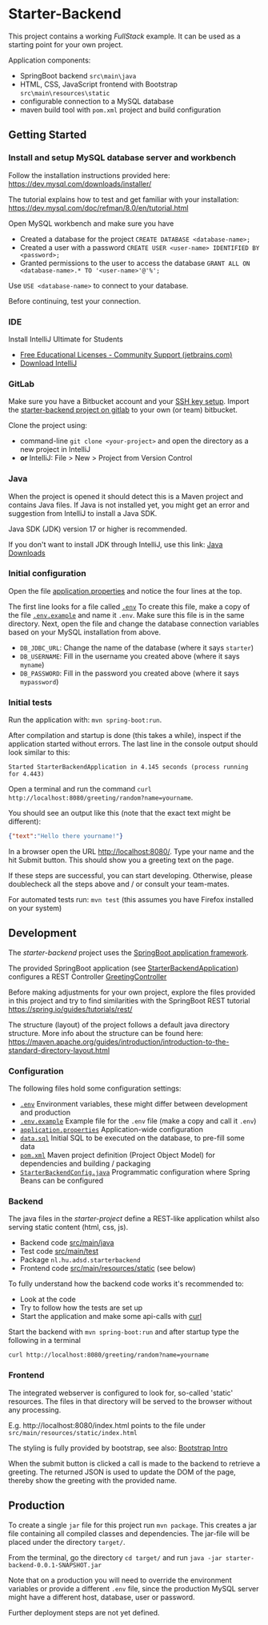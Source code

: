# Starter-Backend

This project contains a working *FullStack* example.
It can be used as a starting point for your own project.

Application components:
* SpringBoot backend `src\main\java`
* HTML, CSS, JavaScript frontend with Bootstrap `src\main\resources\static`
* configurable connection to a MySQL database
* maven build tool with `pom.xml` project and build configuration

## Getting Started

### Install and setup MySQL database server and workbench
Follow the installation instructions provided here: 
https://dev.mysql.com/downloads/installer/

The tutorial explains how to test and get familiar with your installation: 
https://dev.mysql.com/doc/refman/8.0/en/tutorial.html

Open MySQL workbench and make sure you have
* Created a database for the project `CREATE DATABASE <database-name>;`
* Created a user with a password `CREATE USER <user-name> IDENTIFIED BY <password>;`
* Granted permissions to the user to access the database `GRANT ALL ON <database-name>.* TO '<user-name>'@'%';`

Use `USE <database-name>` to connect to your database.

Before continuing, test your connection.

### IDE
Install IntelliJ Ultimate for Students
* [Free Educational Licenses - Community Support (jetbrains.com)](https://www.jetbrains.com/community/education/#students)
* [Download IntelliJ](https://www.jetbrains.com/idea/download)

### GitLab
Make sure you have a Bitbucket account and your [SSH key setup](https://support.atlassian.com/bitbucket-cloud/docs/configure-ssh-and-two-step-verification/).
Import the [starter-backend project on gitlab](https://gitlab.com/adsd_hu/starter-backend/-/forks/new) to your own (or team) bitbucket.

Clone the project using:
* command-line `git clone <your-project>` and open the directory as a new project in IntelliJ
* **or** IntelliJ: File > New > Project from Version Control

### Java
When the project is opened it should detect this is a Maven project and contains Java files.
If Java is not installed yet, you might get an error and suggestion from IntelliJ to install a Java SDK.

Java SDK (JDK) version 17 or higher is recommended.

If you don't want to install JDK through IntelliJ, use this link: [Java Downloads](https://www.oracle.com/java/technologies/downloads/)

### Initial configuration

Open the file [application.properties](./src/main/resources/application.properties) and notice the four lines at the top.

The first line looks for a file called [`.env`](.env) 
To create this file, make a copy of the file [`.env.example`](.env.example) and name it `.env`. 
Make sure this file is in the same directory.
Next, open the file and change the database connection variables based on your MySQL installation from above.
* `DB_JDBC_URL`: Change the name of the database (where it says `starter`)
* `DB_USERNAME`: Fill in the username you created above (where it says `myname`)
* `DB_PASSWORD`: Fill in the password you created above (where it says `mypassword`)

### Initial tests

Run the application with: `mvn spring-boot:run`. 

After compilation and startup is done (this takes a while), inspect if the application started without errors. 
The last line in the console output should look similar to this:
```
Started StarterBackendApplication in 4.145 seconds (process running for 4.443)
```

Open a terminal and run the command `curl http://localhost:8080/greeting/random?name=yourname`. 

You should see an output like this (note that the exact text might be different):
```json
{"text":"Hello there yourname!"}
```

In a browser open the URL [http://localhost:8080/](http://localhost:8080/). Type your name and the hit Submit button.
This should show you a greeting text on the page.

If these steps are successful, you can start developing. Otherwise, please doublecheck all the steps above and / or consult your team-mates.

For automated tests run: `mvn test` (this assumes you have Firefox installed on your system)

## Development

The *starter-backend* project uses the [SpringBoot application framework](https://spring.io/projects/spring-boot). 

The provided SpringBoot application (see [StarterBackendApplication](./src/main/java/nl/hu/adsd/starterbackend/StarterBackendApplication.java)) 
configures a REST Controller [GreetingController](./src/main/java/nl/hu/adsd/starterbackend/GreetingController.java)

Before making adjustments for your own project, explore the files provided in this project and 
try to find similarities with the SpringBoot REST tutorial https://spring.io/guides/tutorials/rest/

The structure (layout) of the project follows a default java directory structure. More info about the structure can be found here:
https://maven.apache.org/guides/introduction/introduction-to-the-standard-directory-layout.html

### Configuration

The following files hold some configuration settings:
* [`.env`](.env) Environment variables, these might differ between development and production
* [`.env.example`](.env.example) Example file for the `.env` file (make a copy and call it `.env`)
* [`application.properties`](src/main/resources/application.properties) Application-wide configuration
* [`data.sql`](src/main/resources/data.sql) Initial SQL to be executed on the database, to pre-fill some data
* [`pom.xml`](pom.xml) Maven project definition (Project Object Model) for dependencies and building / packaging
* [`StarterBackendConfig.java`](src/main/java/nl/hu/adsd/starterbackend/StarterBackendConfig.java) Programmatic configuration where Spring Beans can be configured

### Backend

The java files in the *starter-project* define a REST-like application whilst also serving static content (html, css, js). 

* Backend code [src/main/java](src/main/java/) 
* Test code [src/main/test](src/test/java/)
* Package `nl.hu.adsd.starterbackend`
* Frontend code [src/main/resources/static](src/main/resources/static) (see below)

To fully understand how the backend code works it's recommended to:
* Look at the code
* Try to follow how the tests are set up
* Start the application and make some api-calls with [curl](https://curl.se/)

Start the backend with `mvn spring-boot:run` and after startup type the following in a terminal
```
curl http://localhost:8080/greeting/random?name=yourname
```

### Frontend

The integrated webserver is configured to look for, so-called 'static' resources. 
The files in that directory will be served to the browser without any processing.

E.g. http://localhost:8080/index.html points to the file under `src/main/resources/static/index.html`

The styling is fully provided by bootstrap, see also: [Bootstrap Intro](https://getbootstrap.com/docs/5.3/getting-started/introduction/)

When the submit button is clicked a call is made to the backend to retrieve a greeting. 
The returned JSON is used to update the DOM of the page, thereby show the greeting with the provided name.


## Production

To create a single `jar` file for this project run `mvn package`. This creates a jar file containing all 
compiled classes and dependencies. The jar-file will be placed under the directory `target/`.

From the terminal, go the directory `cd target/` and run `java -jar starter-backend-0.0.1-SNAPSHOT.jar` 

Note that on a production you will need to override the environment variables or provide a different `.env` file, 
since the production MySQL server might have a different host, database, user or password.

Further deployment steps are not yet defined.
